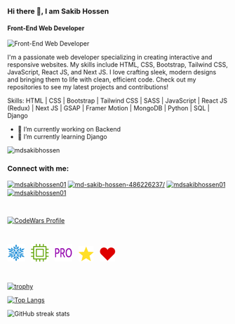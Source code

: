 ### Hi there 👋, I am Sakib Hossen
#### Front-End Web Developer
![Front-End Web Developer](https://media.licdn.com/dms/image/v2/D5616AQE1YVCEn4MEBA/profile-displaybackgroundimage-shrink_350_1400/profile-displaybackgroundimage-shrink_350_1400/0/1719680558417?e=1730937600&v=beta&t=06HT_jw5PVXm0G2kx-F5ci_MEPbM4-cBapVSxgLiNOU)

I'm a passionate web developer specializing in creating interactive and responsive websites. My skills include HTML, CSS, Bootstrap, Tailwind CSS, JavaScript, React JS, and Next JS. I love crafting sleek, modern designs and bringing them to life with clean, efficient code. Check out my repositories to see my latest projects and contributions!

Skills:
HTML | CSS | Bootstrap | Tailwind CSS | SASS | JavaScript | React JS (Redux) | Next JS | GSAP | Framer Motion | MongoDB | Python | SQL | Django

- 🔭 I’m currently working on Backend 
- 🌱 I’m currently learning Django 

<p align="left"> <img src="https://komarev.com/ghpvc/?username=mdsakibhossen&label=Profile%20views&color=0e75b6&style=flat" alt="mdsakibhossen" /> </p>

<h3 align="left">Connect with me:</h3>
<p align="left">
<a href="https://twitter.com/mdsakibhossen01" target="_blank"><img align="center" src="https://raw.githubusercontent.com/rahuldkjain/github-profile-readme-generator/master/src/images/icons/Social/twitter.svg" alt="mdsakibhossen01" height="30" width="40" /></a>
<a href="https://linkedin.com/in/mdsakibhossen/" target="_blank"><img align="center" src="https://raw.githubusercontent.com/rahuldkjain/github-profile-readme-generator/master/src/images/icons/Social/linked-in-alt.svg" alt="md-sakib-hossen-486226237/" height="30" width="40" /></a>
<a href="https://fb.com/mdsakibhossen01" target="_blank"><img align="center" src="https://raw.githubusercontent.com/rahuldkjain/github-profile-readme-generator/master/src/images/icons/Social/facebook.svg" alt="mdsakibhossen01" height="30" width="40" /></a>
<a href="https://instagram.com/mdsakibhossen01" target="_blank"><img align="center" src="https://raw.githubusercontent.com/rahuldkjain/github-profile-readme-generator/master/src/images/icons/Social/instagram.svg" alt="mdsakibhossen01" height="30" width="40" /></a>
</p>
<br>

<p><a href="https://www.codewars.com/users/mdsakibhossen" target="_blank"><img align="center" src="https://www.codewars.com/users/mdsakibhossen/badges/large" alt="CodeWars Profile" /></a></p>
<br>
<p><a href='https://archiveprogram.github.com/'><img src='https://raw.githubusercontent.com/acervenky/animated-github-badges/master/assets/acbadge.gif' width='40' height='40'></a> <a href='https://docs.github.com/en/developers'><img src='https://raw.githubusercontent.com/acervenky/animated-github-badges/master/assets/devbadge.gif' width='40' height='40'></a> <a href='https://github.com/pricing'><img src='https://raw.githubusercontent.com/acervenky/animated-github-badges/master/assets/pro.gif' width='40' height='40'></a> <a href='https://stars.github.com/'><img src='https://raw.githubusercontent.com/acervenky/animated-github-badges/master/assets/starbadge.gif' width='35' height='35'></a> <a href='https://docs.github.com/en/github/supporting-the-open-source-community-with-github-sponsors'><img src='https://raw.githubusercontent.com/acervenky/animated-github-badges/master/assets/sponsorbadge.gif' width='35' height='35'></a> </p>
<br>


[![trophy](https://github-profile-trophy.vercel.app/?username=mdsakibhossen&theme=radical)](https://github.com/ryo-ma/github-profile-trophy&theme=radical)



[![Top Langs](https://github-readme-stats.vercel.app/api/top-langs/?username=mdsakibhossen&theme=radical)](https://github.com/anuraghazra/github-readme-stats&theme=radical)



![GitHub streak stats](https://streak-stats.demolab.com/?user=mdsakibhossen&theme=radical)  

